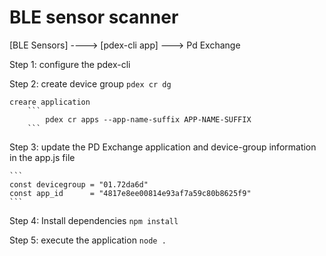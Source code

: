 # BLE sensor scanner


[BLE Sensors]  ----> [pdex-cli app] ---> Pd Exchange


Step 1:
	configure the pdex-cli

Step 2:
	create device group
		```
			pdex cr dg
		```

	creare application
		```
			pdex cr apps --app-name-suffix APP-NAME-SUFFIX
		```

Step 3:
	update the PD Exchange application and device-group information in the app.js file

	```
	const devicegroup = "01.72da6d"
	const app_id      = "4817e8ee00814e93af7a59c80b8625f9"
	```

Step 4:
	Install dependencies
	```
		npm install
	```

Step 5:
	execute the application
	```
		node .
	```

